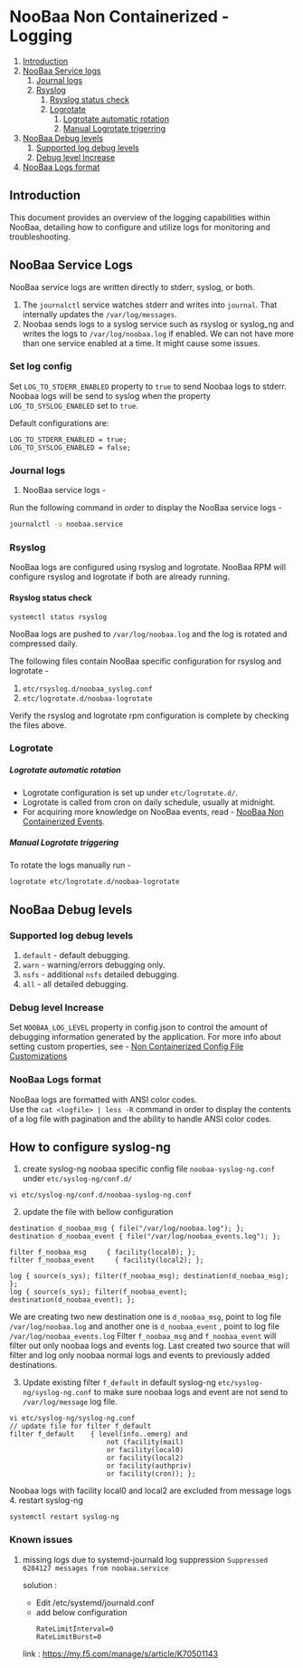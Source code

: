 # NooBaa Non Containerized - Logging

1. [Introduction](#introduction)
2. [NooBaa Service logs](#noobaa-service-logs)
    1. [Journal logs](#journal-logs)
    2. [Rsyslog](#rsyslog) 
        1. [Rsyslog status check](#rsyslog-status-check)
        2. [Logrotate](#logrotate)
            1. [Logrotate automatic rotation](#logrotate-automatic-rotation)
            1. [Manual Logrotate trigerring](#manual-logrotate-triggering)
4. [NooBaa Debug levels](#noobaa-debug-levels)
    1. [Supported log debug levels](#supported-log-debug-levels)
    2. [Debug level Increase](#debug-level-increase)
5. [NooBaa Logs format](#noobaa-logs-format)

## Introduction

This document provides an overview of the logging capabilities within NooBaa, detailing how to configure and utilize logs for monitoring and troubleshooting.

## NooBaa Service Logs

NooBaa service logs are written directly to stderr, syslog, or both.
1. The `journalctl` service watches stderr and writes into `journal`. That internally updates the `/var/log/messages`.
2. Noobaa sends logs to a syslog service such as rsyslog or syslog_ng and writes the logs to `/var/log/noobaa.log` if enabled. We can not have more than one service enabled at a time. It might cause some issues.

### Set log config

Set `LOG_TO_STDERR_ENABLED` property to `true` to  send Noobaa logs to stderr. Noobaa logs will be send to syslog when the property `LOG_TO_SYSLOG_ENABLED` set to `true`.

Default configurations are:
```
LOG_TO_STDERR_ENABLED = true;
LOG_TO_SYSLOG_ENABLED = false;
```

### Journal logs
1. NooBaa service logs -

Run the following command in order to display the NooBaa service logs -

```sh
journalctl -u noobaa.service
```

### Rsyslog

NooBaa logs are configured using rsyslog and logrotate. NooBaa RPM will configure rsyslog and logrotate if both are already running.

#### Rsyslog status check
```
systemctl status rsyslog
```

NooBaa logs are pushed to `/var/log/noobaa.log` and the log is rotated and compressed daily.

The following files contain NooBaa specific configuration for rsyslog and logrotate - 
1. `etc/rsyslog.d/noobaa_syslog.conf`
2. `etc/logrotate.d/noobaa-logrotate` 

Verify the rsyslog and logrotate rpm configuration is complete by checking the files above.

### Logrotate

##### Logrotate automatic rotation

- Logrotate configuration is set up under `etc/logrotate.d/`. 
- Logrotate is called from cron on daily schedule, usually at midnight.
- For acquiring more knowledge on NooBaa events, read - [NooBaa Non Containerized Events](./Events.md).  
##### Manual Logrotate triggering
To rotate the logs manually run -
```
logrotate etc/logrotate.d/noobaa-logrotate
```


## NooBaa Debug levels

### Supported log debug levels

1. `default` - default debugging.
2. `warn` - warning/errors debugging only. 
3. `nsfs` - additional `nsfs` detailed debugging.
4. `all` - all detailed debugging.


### Debug level Increase

Set `NOOBAA_LOG_LEVEL` property in config.json to control the amount of debugging information generated by the application.
For more info about setting custom properties, see - [Non Containerized Config File Customizations](./ConfigFileCustomizations.md)

### NooBaa Logs format
NooBaa logs are formatted with ANSI color codes. </br>
Use the `cat <logfile> | less -R` command in order to display the contents of a log file with pagination and the ability to handle ANSI color codes. 

## How to configure syslog-ng

1. create syslog-ng noobaa specific config file `noobaa-syslog-ng.conf` under `etc/syslog-ng/conf.d/`
```
vi etc/syslog-ng/conf.d/noobaa-syslog-ng.conf 
```
2. update the file with bellow configuration

```
destination d_noobaa_msg { file("/var/log/noobaa.log"); };
destination d_noobaa_event { file("/var/log/noobaa_events.log"); };

filter f_noobaa_msg     { facility(local0); };
filter f_noobaa_event     { facility(local2); };

log { source(s_sys); filter(f_noobaa_msg); destination(d_noobaa_msg); };
log { source(s_sys); filter(f_noobaa_event); destination(d_noobaa_event); };
```
We are creating two new destination one is `d_noobaa_msg`, point to log file `/var/log/noobaa.log` and another one is `d_noobaa_event` , point to log file `/var/log/noobaa_events.log`
Filter  `f_noobaa_msg` and `f_noobaa_event` will filter out only noobaa logs and events log. Last created two source that will filter and log only noobaa normal logs and events to previously added destinations.

3. Update existing filter `f_default` in default syslog-ng `etc/syslog-ng/syslog-ng.conf`  to make sure noobaa logs and event are not send to `/var/log/message` log file.
```
vi etc/syslog-ng/syslog-ng.conf
// update file for filter f_default
filter f_default    { level(info..emerg) and
                        not (facility(mail)
                        or facility(local0)
                        or facility(local2)
                        or facility(authpriv)
                        or facility(cron)); };
```
 Noobaa logs with facility local0 and local2 are excluded from message logs
4. restart syslog-ng
```
systemctl restart syslog-ng
```

### Known issues

1. missing logs due to systemd-journald log suppression
        `Suppressed 6284127 messages from noobaa.service`
    
    solution :
    * Edit /etc/systemd/journald.conf
    * add below configuration
        ```
        RateLimitInterval=0
        RateLimitBurst=0
        ```
    link : https://my.f5.com/manage/s/article/K70501143
